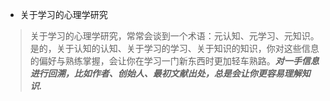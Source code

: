 * 关于学习的心理学研究

> 关于学习的心理学研究，常常会谈到一个术语：元认知、元学习、元知识。是的，关于认知的认知、关于学习的学习、关于知识的知识，你对这些信息的偏好与熟练掌握，会让你在学习一门新东西时更加轻车熟路。***对一手信息进行回溯，比如作者、创始人、最初文献出处，总是会让你更容易理解知识.*** 
